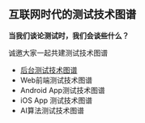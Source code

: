 ## 互联网时代的测试技术图谱
<b>当我们谈论测试时，我们会谈些什么？</b>

诚邀大家一起共建测试技术图谱

- [后台测试技术图谱](backendtesting.md)  
- Web前端测试技术图谱  
- Android App测试技术图谱  
- iOS App 测试技术图谱  
- AI算法测试技术图谱  
